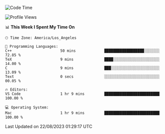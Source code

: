 <!--START_SECTION:waka-->
![Code Time](http://img.shields.io/badge/Code%20Time-504%20hrs%209%20mins-blue)

![Profile Views](http://img.shields.io/badge/Profile%20Views-0-blue)

📊 **This Week I Spent My Time On** 

```text
🕑︎ Time Zone: America/Los_Angeles

💬 Programming Languages: 
C++                      50 mins             ██████████████████░░░░░░░   72.85 % 
TeX                      9 mins              ████░░░░░░░░░░░░░░░░░░░░░   14.00 % 
C                        9 mins              ███░░░░░░░░░░░░░░░░░░░░░░   13.09 % 
Text                     0 secs              ░░░░░░░░░░░░░░░░░░░░░░░░░   00.05 % 

🔥 Editors: 
VS Code                  1 hr 9 mins         █████████████████████████   100.00 % 

💻 Operating System: 
Mac                      1 hr 9 mins         █████████████████████████   100.00 % 
```


 Last Updated on 22/08/2023 01:29:17 UTC
<!--END_SECTION:waka-->
